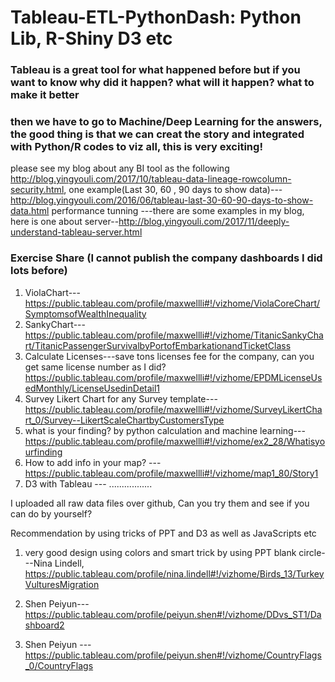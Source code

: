 # Tableau-ETL-PythonDash: Python Lib, R-Shiny D3 etc
### Tableau is a great tool for what happened before but if you want to know why did it happen? what will it happen? what to make it better
### then we have to go to Machine/Deep Learning for the answers, the good thing is that we can creat the story and integrated with Python/R codes to viz all, this is very exciting!

please see my blog about any BI tool as the following
http://blog.yingyouli.com/2017/10/tableau-data-lineage-rowcolumn-security.html, 
one example(Last 30, 60 , 90 days to show data)---http://blog.yingyouli.com/2016/06/tableau-last-30-60-90-days-to-show-data.html
performance tunning ---there are some examples in my blog, here is one about server--http://blog.yingyouli.com/2017/11/deeply-understand-tableau-server.html 

### Exercise Share (I cannot publish the company dashboards I did lots before)
1. ViolaChart---https://public.tableau.com/profile/maxwellli#!/vizhome/ViolaCoreChart/SymptomsofWealthInequality
2. SankyChart---https://public.tableau.com/profile/maxwellli#!/vizhome/TitanicSankyChart/TitanicPassengerSurvivalbyPortofEmbarkationandTicketClass
3. Calculate Licenses---save tons licenses fee for the company, can you get same license number as I did? https://public.tableau.com/profile/maxwellli#!/vizhome/EPDMLicenseUsedMonthly/LicenseUsedinDetail1
4. Survey Likert Chart for any Survey template---https://public.tableau.com/profile/maxwellli#!/vizhome/SurveyLikertChart_0/Survey--LikertScaleChartbyCustomersType
5. what is your finding? by python calculation and machine learning---https://public.tableau.com/profile/maxwellli#!/vizhome/ex2_28/Whatisyourfinding
6. How to add info in your map? ---https://public.tableau.com/profile/maxwellli#!/vizhome/map1_80/Story1
6. D3 with Tableau ---
.................

I uploaded all raw data files over github, Can you try them and see if you can do by yourself?

Recommendation by using tricks of PPT and D3 as well as JavaScripts etc
1. very good design using colors and smart trick by using PPT blank circle---Nina Lindell, https://public.tableau.com/profile/nina.lindell#!/vizhome/Birds_13/TurkeyVulturesMigration

2. Shen Peiyun---https://public.tableau.com/profile/peiyun.shen#!/vizhome/DDvs_ST1/Dashboard2

3. Shen Peiyun ---https://public.tableau.com/profile/peiyun.shen#!/vizhome/CountryFlags_0/CountryFlags
